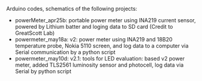 Arduino codes, schematics of the following projects:
- powerMeter_apr25b:  portable power meter using INA219 current sensor, powered by Lithium batter and loging data to SD card (Credit to GreatScott Lab)
- powermeter_may18a: v2: power meter using INA219 and 18B20 temperature probe, Nokia 5110 screen, and log data to a computer via Serial communication by a python script 
- powermeter_may10d: v2.1: tools for LED evaluation: based v2 power meter, added TLS2561 luminosity sensor and photocell, log data via Serial by python script
